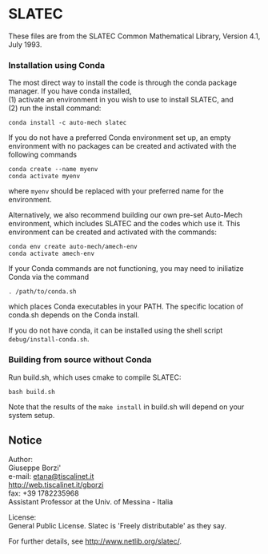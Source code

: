 # SLATEC

These files are from the SLATEC Common Mathematical Library, Version 4.1, July 1993.

### Installation using Conda

The most direct way to install the code is through the conda package manager.
If you have conda installed,  
(1) activate an environment in you wish to use to install SLATEC, and  
(2) run the install command:
```
conda install -c auto-mech slatec
```

If you do not have a preferred Conda environment set up, an empty environment with no packages can be created and activated with the following commands
```
conda create --name myenv
conda activate myenv
```
where `myenv` should be replaced with your preferred name for the environment.

Alternatively, we also recommend building our own pre-set Auto-Mech environment, which includes SLATEC and the codes which use it. This environment can be created and activated with the commands:
```
conda env create auto-mech/amech-env
conda activate amech-env
```

If your Conda commands are not functioning, you may need to iniliatize Conda via the command
```
. /path/to/conda.sh
```
which places Conda executables in your PATH. The specific location of conda.sh depends on the Conda install.


If you do not have conda, it can be installed using the shell script
`debug/install-conda.sh`.

### Building from source without Conda

Run build.sh, which uses cmake to compile SLATEC:
```
bash build.sh
```

Note that the results of the `make install` in build.sh will depend on your system setup.


## Notice 

Author:  
Giuseppe Borzi'  
e-mail: etana@tiscalinet.it  
http://web.tiscalinet.it/gborzi  
fax: +39 1782235968  
Assistant Professor at the Univ. of Messina - Italia

License:  
General Public License. Slatec is 'Freely distributable' as they say.

For further details, see <http://www.netlib.org/slatec/>.
